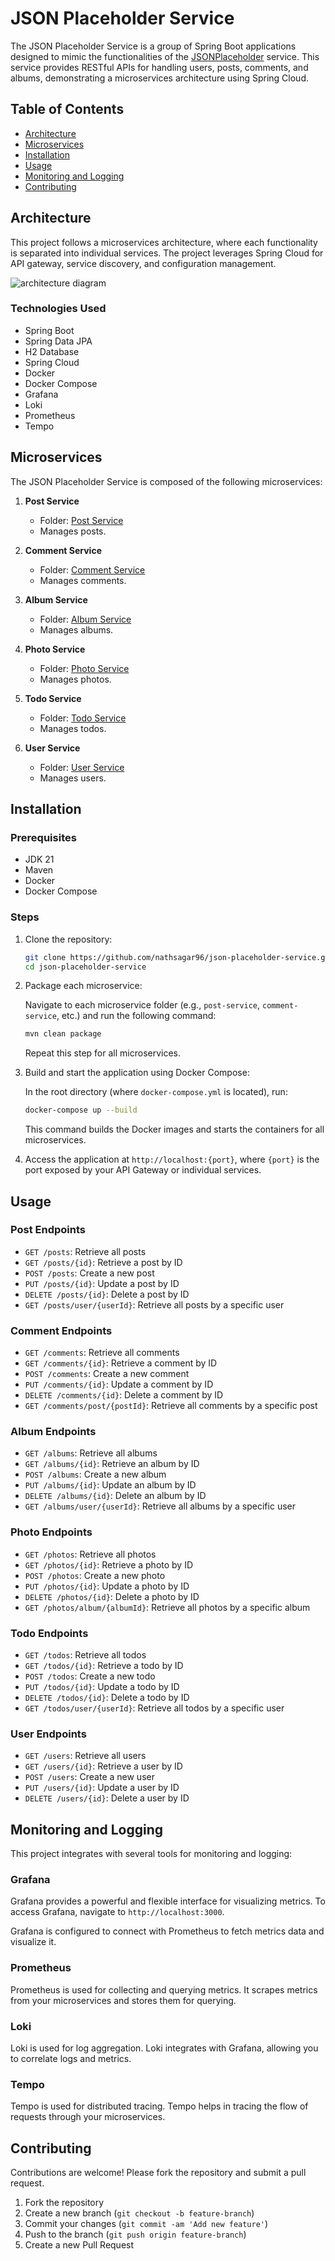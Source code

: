 # JSON Placeholder Service

The JSON Placeholder Service is a group of Spring Boot applications designed to mimic the functionalities of the [JSONPlaceholder](https://jsonplaceholder.typicode.com/) service. This service provides RESTful APIs for handling users, posts, comments, and albums, demonstrating a microservices architecture using Spring Cloud.

## Table of Contents

- [Architecture](#architecture)
- [Microservices](#microservices)
- [Installation](#installation)
- [Usage](#usage)
- [Monitoring and Logging](#monitoring-and-logging)
- [Contributing](#contributing)

## Architecture

This project follows a microservices architecture, where each functionality is separated into individual services. The project leverages Spring Cloud for API gateway, service discovery, and configuration management.

![architecture diagram](json-placeholder-service-architecture-diagram.png)

### Technologies Used

- Spring Boot
- Spring Data JPA
- H2 Database
- Spring Cloud
- Docker
- Docker Compose
- Grafana
- Loki
- Prometheus
- Tempo

## Microservices

The JSON Placeholder Service is composed of the following microservices:

1. **Post Service**

   - Folder: [Post Service](post-service)
   - Manages posts.

2. **Comment Service**

   - Folder: [Comment Service](comment-service)
   - Manages comments.

3. **Album Service**

   - Folder: [Album Service](album-service)
   - Manages albums.

4. **Photo Service**

   - Folder: [Photo Service](photo-service)
   - Manages photos.

5. **Todo Service**

   - Folder: [Todo Service](todo-service)
   - Manages todos.

6. **User Service**
   - Folder: [User Service](user-service)
   - Manages users.

## Installation

### Prerequisites

- JDK 21
- Maven
- Docker
- Docker Compose

### Steps

1. Clone the repository:

   ```bash
   git clone https://github.com/nathsagar96/json-placeholder-service.git
   cd json-placeholder-service
   ```

2. Package each microservice:

   Navigate to each microservice folder (e.g., `post-service`, `comment-service`, etc.) and run the following command:

   ```bash
   mvn clean package
   ```

   Repeat this step for all microservices.

3. Build and start the application using Docker Compose:

   In the root directory (where `docker-compose.yml` is located), run:

   ```bash
   docker-compose up --build
   ```

   This command builds the Docker images and starts the containers for all microservices.

4. Access the application at `http://localhost:{port}`, where `{port}` is the port exposed by your API Gateway or individual services.

## Usage

### Post Endpoints

- `GET /posts`: Retrieve all posts
- `GET /posts/{id}`: Retrieve a post by ID
- `POST /posts`: Create a new post
- `PUT /posts/{id}`: Update a post by ID
- `DELETE /posts/{id}`: Delete a post by ID
- `GET /posts/user/{userId}`: Retrieve all posts by a specific user

### Comment Endpoints

- `GET /comments`: Retrieve all comments
- `GET /comments/{id}`: Retrieve a comment by ID
- `POST /comments`: Create a new comment
- `PUT /comments/{id}`: Update a comment by ID
- `DELETE /comments/{id}`: Delete a comment by ID
- `GET /comments/post/{postId}`: Retrieve all comments by a specific post

### Album Endpoints

- `GET /albums`: Retrieve all albums
- `GET /albums/{id}`: Retrieve an album by ID
- `POST /albums`: Create a new album
- `PUT /albums/{id}`: Update an album by ID
- `DELETE /albums/{id}`: Delete an album by ID
- `GET /albums/user/{userId}`: Retrieve all albums by a specific user

### Photo Endpoints

- `GET /photos`: Retrieve all photos
- `GET /photos/{id}`: Retrieve a photo by ID
- `POST /photos`: Create a new photo
- `PUT /photos/{id}`: Update a photo by ID
- `DELETE /photos/{id}`: Delete a photo by ID
- `GET /photos/album/{albumId}`: Retrieve all photos by a specific album

### Todo Endpoints

- `GET /todos`: Retrieve all todos
- `GET /todos/{id}`: Retrieve a todo by ID
- `POST /todos`: Create a new todo
- `PUT /todos/{id}`: Update a todo by ID
- `DELETE /todos/{id}`: Delete a todo by ID
- `GET /todos/user/{userId}`: Retrieve all todos by a specific user

### User Endpoints

- `GET /users`: Retrieve all users
- `GET /users/{id}`: Retrieve a user by ID
- `POST /users`: Create a new user
- `PUT /users/{id}`: Update a user by ID
- `DELETE /users/{id}`: Delete a user by ID

## Monitoring and Logging

This project integrates with several tools for monitoring and logging:

### Grafana

Grafana provides a powerful and flexible interface for visualizing metrics. To access Grafana, navigate to `http://localhost:3000`.

Grafana is configured to connect with Prometheus to fetch metrics data and visualize it.

### Prometheus

Prometheus is used for collecting and querying metrics. It scrapes metrics from your microservices and stores them for querying.

### Loki

Loki is used for log aggregation. Loki integrates with Grafana, allowing you to correlate logs and metrics.

### Tempo

Tempo is used for distributed tracing. Tempo helps in tracing the flow of requests through your microservices.

## Contributing

Contributions are welcome! Please fork the repository and submit a pull request.

1. Fork the repository
2. Create a new branch (`git checkout -b feature-branch`)
3. Commit your changes (`git commit -am 'Add new feature'`)
4. Push to the branch (`git push origin feature-branch`)
5. Create a new Pull Request
